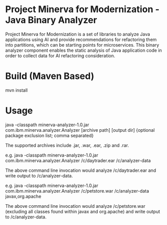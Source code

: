 # Project Minerva for Modernization - Java Binary Analyzer
Project Minerva for Modernization is a set of libraries to analyze Java applications using AI and provide recommendations for refactoring them into partitions, which can be starting points for microservices. This binary analyzer component enables the static analysis of Java application code in order to collect data for AI refactoring consideration.

# Build (Maven Based)
mvn install

# Usage

java -classpath minerva-analyzer-1.0.jar com.ibm.minerva.analyzer.Analyzer [archive path] [output dir] {optional package exclusion list; comma separated}

The supported archives include .jar, .war, .ear, .zip and .rar.

e.g. java -classpath minerva-analyzer-1.0.jar com.ibm.minerva.analyzer.Analyzer /c/daytrader.ear /c/analyzer-data

The above command line invocation would analyze /c/daytrader.ear and write output to /c/analyzer-data.

e.g. java -classpath minerva-analyzer-1.0.jar com.ibm.minerva.analyzer.Analyzer /c/petstore.war /c/analyzer-data javax,org.apache

The above command line invocation would analyze /c/petstore.war (excluding all classes found within javax and org.apache) and write output to /c/analyzer-data.
